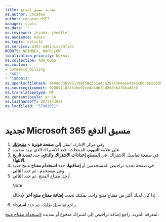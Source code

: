 ```yaml
---
title: تجديد مسبق الدفع
ms.author: cmcatee
author: cmcatee-MSFT
manager: scotv
ms.date: ''
ms.reviewer: jkinma, jmueller
ms.audience: Admin
ms.topic: article
ms.service: o365-administration
ROBOTS: NOINDEX, NOFOLLOW
localization_priority: Normal
ms.collection: Adm_O365
ms.custom:
- commerce_billing
- "662"
- "1500012"
ms.openlocfilehash: ae4ddd365951190f58c551a4ca2874268ee64186c605be5b33860dcb864235da
ms.sourcegitcommit: 920051182781bd97ce4d4d6fbd268cb37b84d239
ms.translationtype: MT
ms.contentlocale: ar-SA
ms.lasthandoff: 08/11/2021
ms.locfileid: "57901951"
---
```

# <a name="prepaid-microsoft-365-renewal"></a>تجديد Microsoft 365 مسبق الدفع

1. في مركز الإدارة، انتقل إلى **صفحة فوترة** \> **[منتجاتك.](https://go.microsoft.com/fwlink/p/?linkid=842054)**
2. على علامة **التبويب** المنتجات، حدد الاشتراك الذي تريد تمديده.
3. في صفحة تفاصيل الاشتراك، في المقطع **إعدادات الاشتراك والدفع،** حدد **تمديد تاريخ الانتهاء**.
4. في صفحة تجديد تراخيص المستخدمين أو **إضافتها،** حدد **استخدام مفتاح** منتج جديد وغير مستخدم ، ثم حدد **التالي**.
5. أدخل مفتاح المنتج، ثم حدد **التالي**.
    > [!NOTE]
    > إذا كان لديك أكثر من مفتاح منتج واحد، يمكنك تحديد **إضافة مفتاح منتج آخر** لإدخاله.
6. راجع تفاصيل طلبك، ثم حدد **استرداد**.

لمعرفة المزيد، راجع إضافة تراخيص إلى اشتراك مدفوع أو تمديده [لاستخدام مفتاح منتج](https://docs.microsoft.com/microsoft-365/commerce/licenses/add-licenses-using-product-key).